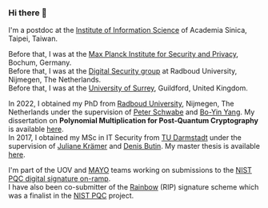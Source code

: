 ### Hi there 👋

I'm a postdoc at the [Institute of Information Science](https://www.iis.sinica.edu.tw/) of Academia Sinica, Taipei, Taiwan.

Before that, I was at the [Max Planck Institute for Security and Privacy](https://www.mpi-sp.org/), Bochum, Germany. <br />
Before that, I was at the [Digital Security group](https://www.ru.nl/ds/) at Radboud University, Nijmegen, The Netherlands. <br />
Before that, I was at the [University of Surrey](https://surrey.ac.uk/department-computer-science/research/secure-systems-research-group), Guildford, United Kingdom.

In 2022, I obtained my PhD from [Radboud University](https://www.ru.nl/), Nijmegen, The Netherlands under the supervision of [Peter Schwabe](https://cryptojedi.org/) and [Bo-Yin Yang](https://www.iis.sinica.edu.tw/pages/byyang/). My dissertation on **Polynomial Multiplication for Post-Quantum Cryptography** is available [here](https://kannwischer.eu/thesis/).<br />
In 2017, I obtained my MSc in IT Security from [TU Darmstadt](https://www.informatik.tu-darmstadt.de/) under the supervision of [Juliane Krämer](https://www.uni-regensburg.de/informatics-data-science/qpc/team/prof-dr-juliane-kraemer/index.html) and [Denis Butin](http://www.amphawa.eu/). My master thesis is available [here](https://kannwischer.eu/theses/MasterThesisMatthiasKannwischerFINAL.pdf).

I'm part of the UOV and [MAYO](https://pqmayo.org/) teams working on submissions to the [NIST PQC digital signature on-ramp](https://csrc.nist.gov/projects/pqc-dig-sig).<br />
I have also been co-submitter of the [Rainbow](https://www.pqcrainbow.org/) (RIP) signature scheme which was a finalist in the [NIST PQC](https://csrc.nist.gov/projects/post-quantum-cryptography) project.
